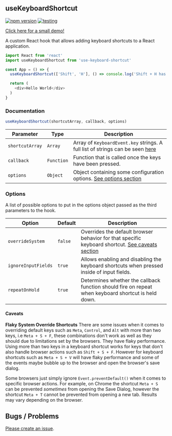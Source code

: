 ## useKeyboardShortcut

[![npm version](https://badge.fury.io/js/use-keyboard-shortcut.svg)](https://badge.fury.io/js/use-keyboard-shortcut) [![testing](https://github.com/arthurtyukayev/use-keyboard-shortcut/actions/workflows/testing.js.yml/badge.svg)](https://github.com/arthurtyukayev/use-keyboard-shortcut/actions/workflows/testing.js.yml)

[Click here for a small demo!](https://use-keyboard-shortcut.tyukayev.com/)

A custom React hook that allows adding keyboard shortcuts to a React application.

```javascript
import React from 'react'
import useKeyboardShortcut from 'use-keyboard-shortcut'

const App = () => {
  useKeyboardShortcut(['Shift', 'H'], () => console.log('Shift + H has been pressed.'), { overrideSystem: false })

  return (
    <div>Hello World</div>
  )
}
```

### Documentation
```javascript
useKeyboardShortcut(shortcutArray, callback, options)
```

| Parameter | Type | Description |
|--------------|-----------|------------|
| `shortcutArray` | `Array` | Array of `KeyboardEvent.key` strings. A full list of strings can be seen [here](https://developer.mozilla.org/en-US/docs/Web/API/KeyboardEvent/key/Key_Values) |
| `callback` | `Function` | Function that is called once the keys have been pressed. |
| `options` | `Object` | Object containing some configuration options. [See options section](https://github.com/arthurtyukayev/use-keyboard-shortcut#options) |

### Options

A list of possible options to put in the options object passed as the third parameters to the hook.

| Option | Default | Description |
|--------------|-----------|------------|
| `overrideSystem` | `false` | Overrides the default browser behavior for that specific keyboard shortcut. [See caveats section](https://github.com/arthurtyukayev/use-keyboard-shortcut#caveats) |
| `ignoreInputFields` | `true` | Allows enabling and disabling the keyboard shortcuts when pressed inside of input fields. |
| `repeatOnHold` | `true` | Determines whether the callback function should fire on repeat when keyboard shortcut is held down. |

#### Caveats

**Flaky System Override Shortcuts**
There are some issues when it comes to overriding default keys such as `Meta`, `Control`, and `Alt` with more than two keys, i.e `Meta + S + F`, these combinations don't work as well as they should due to limitations set by the browsers. They have flaky performance. Using more than two keys in a keyboard shortcut works for keys that don't also handle browser actions such as `Shift + S + F`. However for keyboard shortcuts such as `Meta + S + V` will have flaky performance and some of the events  maybe bubble up to the browser and open the browser's save dialog.

Some browsers just simply ignore `Event.preventDefault()` when it comes to specific browser actions. For example, on Chrome the shortcut `Meta + S` can be prevented *sometimes* from opening the Save Dialog, however the shortcut `Meta + T` cannot be prevented from opening a new tab. Results may vary depending on the browser. 

## Bugs / Problems 
[Please create an issue](https://github.com/arthurtyukayev/use-keyboard-shortcut/issues/new). 
